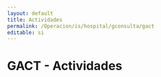 ```yaml
---
layout: default
title: Actividades
permalink: /Operacion/is/hospital/gconsulta/gact
editable: si
---
```


# GACT - Actividades

